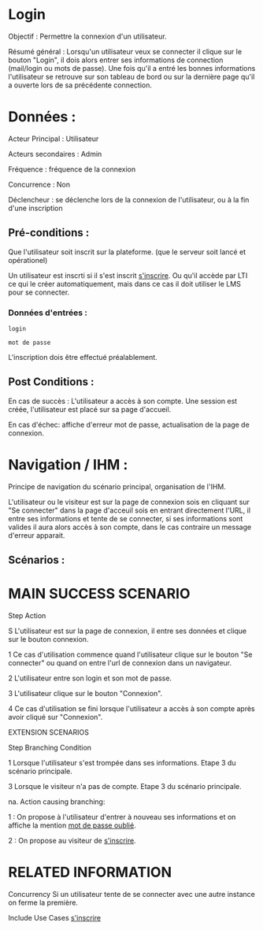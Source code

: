 # Login


Objectif :  Permettre la connexion d'un utilisateur.

Résumé général : Lorsqu'un utilisateur veux se connecter il clique sur le bouton "Login", il dois alors entrer ses informations de connection (mail/login ou mots de passe). Une fois qu'il a entré les bonnes informations l'utilisateur se retrouve sur son tableau de bord ou sur la dernière page qu'il a ouverte lors de sa précédente connection.

# Données :

Acteur Principal : Utilisateur

Acteurs secondaires : Admin

Fréquence   : fréquence de la connexion

Concurrence : Non

Déclencheur : se déclenche lors de la connexion de l'utilisateur, ou à la fin d'une inscription

## Pré-conditions :

Que l'utilisateur soit inscrit sur la plateforme. (que le serveur soit lancé et opérationel)

Un utilisateur est inscrti si il s'est inscrit  [s'inscrire](../visiteur/inscription.md).
Ou qu'il accède par LTI ce qui le créer automatiquement, mais dans ce cas il doit utiliser le LMS pour se connecter. 

### Données d'entrées :
	login

	mot de passe


L'inscription dois être effectué préalablement.

## Post Conditions :

En cas de succès : L'utilisateur a accès à son compte. Une session est créée, l'utilisateur est placé sur sa page d'accueil.

En cas d'échec: affiche d'erreur mot de passe, actualisation de la page de connexion.

# Navigation / IHM  :

Principe de navigation du scénario principal, organisation de l'IHM.

L'utilisateur ou le visiteur est sur la page de connexion sois en cliquant sur "Se connecter" dans la page d'acceuil sois en entrant directement l'URL, il entre ses informations et tente de se connecter, si ses informations sont valides il aura alors accès à son compte, dans le cas contraire un message d'erreur apparait.

## Scénarios :

# MAIN SUCCESS SCENARIO

Step    Action

S    L'utilisateur est sur la page de connexion, il entre ses données et clique sur le bouton connexion.

1    Ce cas d'utilisation commence quand l'utilisateur clique sur le bouton "Se connecter" ou quand on entre l'url de connexion dans un navigateur.

2    L'utilisateur entre son login et son mot de passe.

3    L'utilisateur clique sur le bouton "Connexion".

4    Ce cas d'utilisation se fini lorsque l'utilisateur a accès à son compte après avoir cliqué sur "Connexion".

EXTENSION SCENARIOS

Step    Branching Condition

1	 Lorsque l'utilisateur s'est trompée dans ses informations. Etape 3 du scénario principale.

3	 Lorsque le visiteur n'a pas de compte. Etape 3 du scénario principale.

na.  Action causing branching:

1 : On propose à l'utilisateur d'entrer à nouveau ses informations et on affiche la mention [mot de passe oublié](./oubliemdp.md).

2 : On propose au visiteur de [s'inscrire](../visiteur/inscription.md).


# RELATED INFORMATION

Concurrency    Si un utilisateur tente de se connecter avec une autre instance on ferme la première.

Include Use Cases    [s'inscrire](../visiteur/inscription.md)


<!--- 
Author : Jordan
Validator : Raphael 
-->
 
